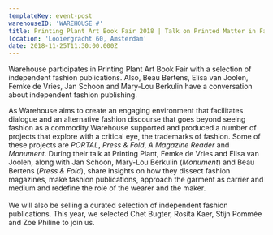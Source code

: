 ```yaml
---
templateKey: event-post
warehouseID: 'WAREHOUSE #'
title: Printing Plant Art Book Fair 2018 | Talk on Printed Matter in Fashion
location: 'Looiergracht 60, Amsterdam'
date: 2018-11-25T11:30:00.000Z
---
```

Warehouse participates in Printing Plant Art Book Fair with a selection of independent fashion publications. Also, Beau Bertens, Elisa van Joolen, Femke de Vries, Jan Schoon and Mary-Lou Berkulin have a conversation about independent fashion publishing.

As Warehouse aims to create an engaging environment that facilitates dialogue and an alternative fashion discourse that goes beyond seeing fashion as a commodity Warehouse supported and produced a number of projects that explore with a critical eye, the trademarks of fashion. Some of these projects are *PORTAL*, *Press & Fold*, *A Magazine Reader* and *Monument*. During their talk at Printing Plant, Femke de Vries and Elisa van Joolen, along with Jan Schoon, Mary-Lou Berkulin (*Monument*) and Beau Bertens (*Press & Fold*), share insights on how they dissect fashion magazines, make fashion publications, approach the garment as carrier and medium and redefine the role of the wearer and the maker.\
\
We will also be selling a curated selection of independent fashion publications. This year, we selected Chet Bugter, Rosita Kaer, Stijn Pommée and Zoe Philine to join us.